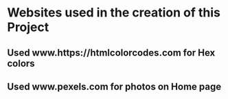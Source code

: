 <h1>Websites used in the creation of this Project</h1>
<h2>Used www.https://htmlcolorcodes.com for Hex colors</h2>

<h2>Used www.pexels.com for photos on Home page</h2>